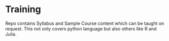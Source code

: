 # Training
Repo contains Syllabus and Sample Course content which can be taught on request.
This not only covers python language but also others like R and Julia.
